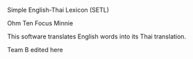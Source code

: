 Simple English-Thai Lexicon (SETL)

Ohm Ten Focus Minnie

This software translates English words into its Thai translation.

Team B edited here